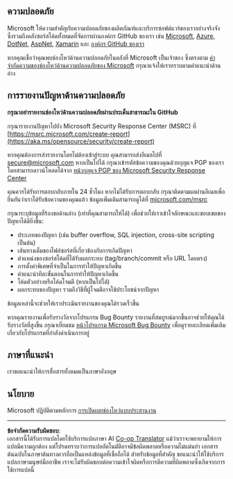 <!--
CO_OP_TRANSLATOR_METADATA:
{
  "original_hash": "a583f49d359c7ebba61433e4dfcd05a9",
  "translation_date": "2025-08-29T08:37:09+00:00",
  "source_file": "SECURITY.md",
  "language_code": "th"
}
-->
## ความปลอดภัย

Microsoft ให้ความสำคัญกับความปลอดภัยของผลิตภัณฑ์และบริการซอฟต์แวร์ของเราอย่างจริงจัง ซึ่งรวมถึงคลังซอร์สโค้ดทั้งหมดที่จัดการผ่านองค์กร GitHub ของเรา เช่น [Microsoft](https://github.com/Microsoft), [Azure](https://github.com/Azure), [DotNet](https://github.com/dotnet), [AspNet](https://github.com/aspnet), [Xamarin](https://github.com/xamarin) และ [องค์กร GitHub ของเรา](https://opensource.microsoft.com/) 

หากคุณเชื่อว่าคุณพบช่องโหว่ด้านความปลอดภัยในคลังที่ Microsoft เป็นเจ้าของ ซึ่งตรงตาม [คำจำกัดความของช่องโหว่ด้านความปลอดภัยของ Microsoft](https://aka.ms/opensource/security/definition) กรุณาแจ้งให้เราทราบตามคำแนะนำด้านล่าง

## การรายงานปัญหาด้านความปลอดภัย

**กรุณาอย่ารายงานช่องโหว่ด้านความปลอดภัยผ่านประเด็นสาธารณะใน GitHub**

กรุณารายงานปัญหาไปยัง Microsoft Security Response Center (MSRC) ที่ [https://msrc.microsoft.com/create-report](https://aka.ms/opensource/security/create-report)

หากคุณต้องการส่งรายงานโดยไม่ต้องเข้าสู่ระบบ คุณสามารถส่งอีเมลไปที่ [secure@microsoft.com](mailto:secure@microsoft.com) หากเป็นไปได้ กรุณาเข้ารหัสข้อความของคุณด้วยกุญแจ PGP ของเรา โดยสามารถดาวน์โหลดได้จาก [หน้ากุญแจ PGP ของ Microsoft Security Response Center](https://aka.ms/opensource/security/pgpkey)

คุณควรได้รับการตอบกลับภายใน 24 ชั่วโมง หากไม่ได้รับการตอบกลับ กรุณาติดตามผลผ่านอีเมลเพื่อยืนยันว่าเราได้รับข้อความของคุณแล้ว ข้อมูลเพิ่มเติมสามารถดูได้ที่ [microsoft.com/msrc](https://aka.ms/opensource/security/msrc)

กรุณาระบุข้อมูลที่ร้องขอด้านล่าง (เท่าที่คุณสามารถให้ได้) เพื่อช่วยให้เราเข้าใจลักษณะและขอบเขตของปัญหาได้ดียิ่งขึ้น:

  * ประเภทของปัญหา (เช่น buffer overflow, SQL injection, cross-site scripting เป็นต้น)
  * เส้นทางเต็มของไฟล์ซอร์สที่เกี่ยวข้องกับการเกิดปัญหา
  * ตำแหน่งของซอร์สโค้ดที่ได้รับผลกระทบ (tag/branch/commit หรือ URL โดยตรง)
  * การตั้งค่าพิเศษที่จำเป็นในการทำให้ปัญหาเกิดขึ้น
  * คำแนะนำทีละขั้นตอนในการทำให้ปัญหาเกิดขึ้น
  * โค้ดตัวอย่างหรือโค้ดโจมตี (หากเป็นไปได้)
  * ผลกระทบของปัญหา รวมถึงวิธีที่ผู้โจมตีอาจใช้ประโยชน์จากปัญหา

ข้อมูลเหล่านี้จะช่วยให้เราประเมินรายงานของคุณได้รวดเร็วขึ้น

หากคุณรายงานเพื่อรับรางวัลจากโปรแกรม Bug Bounty รายงานที่สมบูรณ์มากขึ้นอาจช่วยให้คุณได้รับรางวัลที่สูงขึ้น กรุณาเยี่ยมชม [หน้าโปรแกรม Microsoft Bug Bounty](https://aka.ms/opensource/security/bounty) เพื่อดูรายละเอียดเพิ่มเติมเกี่ยวกับโปรแกรมที่กำลังดำเนินการอยู่

## ภาษาที่แนะนำ

เราขอแนะนำให้การสื่อสารทั้งหมดเป็นภาษาอังกฤษ

## นโยบาย

Microsoft ปฏิบัติตามหลักการ [การเปิดเผยช่องโหว่แบบประสานงาน](https://aka.ms/opensource/security/cvd)

---

**ข้อจำกัดความรับผิดชอบ**:  
เอกสารนี้ได้รับการแปลโดยใช้บริการแปลภาษา AI [Co-op Translator](https://github.com/Azure/co-op-translator) แม้ว่าเราจะพยายามให้การแปลมีความถูกต้อง แต่โปรดทราบว่าการแปลอัตโนมัติอาจมีข้อผิดพลาดหรือความไม่แม่นยำ เอกสารต้นฉบับในภาษาต้นทางควรถือเป็นแหล่งข้อมูลที่เชื่อถือได้ สำหรับข้อมูลที่สำคัญ ขอแนะนำให้ใช้บริการแปลภาษามนุษย์มืออาชีพ เราจะไม่รับผิดชอบต่อความเข้าใจผิดหรือการตีความที่ผิดพลาดซึ่งเกิดจากการใช้การแปลนี้